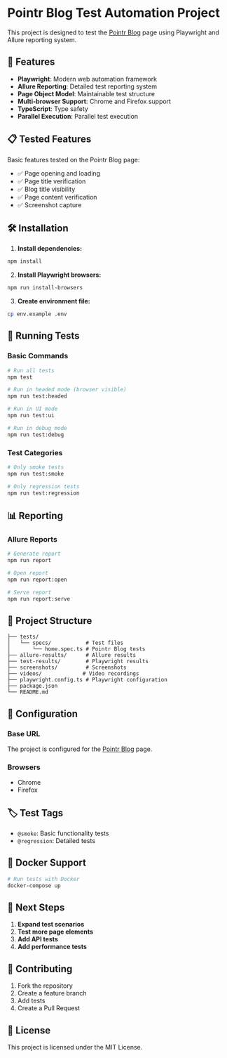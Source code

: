 # Pointr Blog Test Automation Project

This project is designed to test the [Pointr Blog](https://www.pointr.tech/blog) page using Playwright and Allure reporting system.

## 🚀 Features

- **Playwright**: Modern web automation framework
- **Allure Reporting**: Detailed test reporting system
- **Page Object Model**: Maintainable test structure
- **Multi-browser Support**: Chrome and Firefox support
- **TypeScript**: Type safety
- **Parallel Execution**: Parallel test execution

## 📋 Tested Features

Basic features tested on the Pointr Blog page:

- ✅ Page opening and loading
- ✅ Page title verification
- ✅ Blog title visibility
- ✅ Page content verification
- ✅ Screenshot capture

## 🛠️ Installation

1. **Install dependencies:**
```bash
npm install
```

2. **Install Playwright browsers:**
```bash
npm run install-browsers
```

3. **Create environment file:**
```bash
cp env.example .env
```

## 🧪 Running Tests

### Basic Commands

```bash
# Run all tests
npm test

# Run in headed mode (browser visible)
npm run test:headed

# Run in UI mode
npm run test:ui

# Run in debug mode
npm run test:debug
```

### Test Categories

```bash
# Only smoke tests
npm run test:smoke

# Only regression tests
npm run test:regression
```

## 📊 Reporting

### Allure Reports

```bash
# Generate report
npm run report

# Open report
npm run report:open

# Serve report
npm run report:serve
```

## 📁 Project Structure

```
├── tests/
│   └── specs/           # Test files
│       └── home.spec.ts # Pointr Blog tests
├── allure-results/      # Allure results
├── test-results/        # Playwright results
├── screenshots/         # Screenshots
├── videos/             # Video recordings
├── playwright.config.ts # Playwright configuration
├── package.json
└── README.md
```

## 🔧 Configuration

### Base URL
The project is configured for the [Pointr Blog](https://www.pointr.tech/blog) page.

### Browsers
- Chrome
- Firefox

## 🏷️ Test Tags

- `@smoke`: Basic functionality tests
- `@regression`: Detailed tests

## 🐳 Docker Support

```bash
# Run tests with Docker
docker-compose up
```

## 📝 Next Steps

1. **Expand test scenarios**
2. **Test more page elements**
3. **Add API tests**
4. **Add performance tests**

## 🤝 Contributing

1. Fork the repository
2. Create a feature branch
3. Add tests
4. Create a Pull Request

## 📄 License

This project is licensed under the MIT License.
